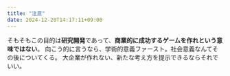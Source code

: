 ```yaml
---
title: "注意"
date: 2024-12-20T14:17:11+09:00
---
```

そもそもこの目的は**研究開発**であって、**商業的に成功するゲームを作れという意味ではない**。
向こう的に言うなら、学術的意義ファースト。社会意義なんてその後についてくる。
大企業が作れない、新たな考え方を提示できるならそれでいい。
